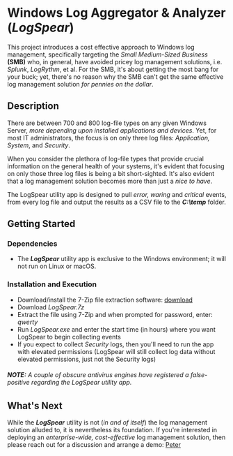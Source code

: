 # Windows Log Aggregator & Analyzer (_LogSpear_)

This project introduces a cost effective approach to Windows log management, specifically targeting the _Small Medium-Sized Business_ **(SMB)** who, in general, have avoided pricey log management solutions, i.e. _Splunk_, _LogRythm_, et al. For the SMB, it's about getting the most bang for your buck; yet, there's no reason why the SMB can't get the same effective log management solution _for pennies on the dollar_.

## Description

There are between 700 and 800 log-file types on any given Windows Server, _more depending upon installed applications and devices_. Yet, for most IT administrators, the focus is on only three log files: _Application, System_, and _Security_. 

When you consider the plethora of log-file types that provide crucial information on the general health of your systems, it's evident that focusing on only those three log files is being a bit short-sighted. It's also evident that a log management solution becomes more than just a _nice to have_.

The LogSpear utility app is designed to pull _error, waring_ and _critical_ events, from every log file and output the results as a CSV file to the **_C:\temp_** folder.


## Getting Started

### Dependencies

+ The **_LogSpear_** utility app is exclusive to the Windows environment; it will not run on Linux or macOS.

### Installation and Execution

+ Download/install the 7-Zip file extraction software: [download](https://www.7-zip.org/download.html)
+ Download _LogSpear.7z_ 
+ Extract the file using 7-Zip and when prompted for password, enter: _qwerty_
+ Run _LogSpear.exe_ and enter the start time (in hours) where you want LogSpear to begin collecting events
+ If you expect to collect _Security_ logs, then you'll need to run the app with elevated permissions (LogSpear will still collect log data without elevated permissions, just not the Security logs)

###### **NOTE:** A couple of obscure antivirus engines have registered a false-positive regarding the LogSpear utility app.

## What's Next

While the **_LogSpear_** utility is not (_in and of itself_) the log management solution alluded to, it is nevertheless its foundation. If you're interested in deploying an _enterprise-wide, cost-effective_ log management solution, then please reach out for a discussion and arrange a demo: [Peter](mailto:peter@variacom.com)
